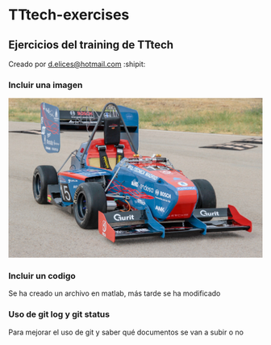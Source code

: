 # TTtech-exercises
## Ejercicios del training de TTtech

Creado por d.elices@hotmail.com :shipit:

### Incluir una imagen
![UPM03](UPM03E.jpg)

### Incluir un codigo
Se ha creado un archivo en matlab, más tarde se ha modificado

### Uso de git log y git status
Para mejorar el uso de git y saber qué documentos se van a subir o no
